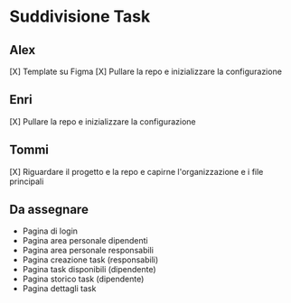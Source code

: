 # Suddivisione Task

## Alex
[X] Template su Figma
[X] Pullare la repo e inizializzare la configurazione

## Enri
[X] Pullare la repo e inizializzare la configurazione


## Tommi
[X] Riguardare il progetto e la repo e capirne l'organizzazione e i file principali


## Da assegnare

- Pagina di login
- Pagina area personale dipendenti
- Pagina area personale responsabili
- Pagina creazione task (responsabili)
- Pagina task disponibili (dipendente)
- Pagina storico task (dipendente)
- Pagina dettagli task